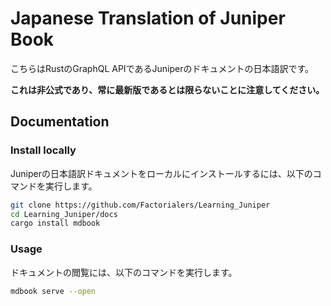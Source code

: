 # Japanese Translation of Juniper Book

こちらはRustのGraphQL APIであるJuniperのドキュメントの日本語訳です。

**これは非公式であり、常に最新版であるとは限らないことに注意してください。**

## Documentation

### Install locally

Juniperの日本語訳ドキュメントをローカルにインストールするには、以下のコマンドを実行します。

```bash
git clone https://github.com/Factorialers/Learning_Juniper
cd Learning_Juniper/docs
cargo install mdbook
```

### Usage

ドキュメントの閲覧には、以下のコマンドを実行します。

```bash
mdbook serve --open
```